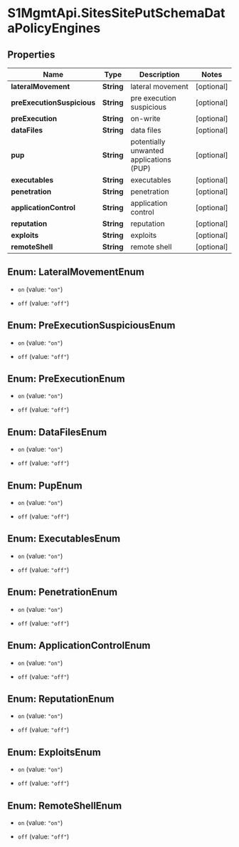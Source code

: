 # S1MgmtApi.SitesSitePutSchemaDataPolicyEngines

## Properties
Name | Type | Description | Notes
------------ | ------------- | ------------- | -------------
**lateralMovement** | **String** | lateral movement | [optional] 
**preExecutionSuspicious** | **String** | pre execution suspicious | [optional] 
**preExecution** | **String** | on-write | [optional] 
**dataFiles** | **String** | data files | [optional] 
**pup** | **String** | potentially unwanted applications (PUP) | [optional] 
**executables** | **String** | executables | [optional] 
**penetration** | **String** | penetration | [optional] 
**applicationControl** | **String** | application control | [optional] 
**reputation** | **String** | reputation | [optional] 
**exploits** | **String** | exploits | [optional] 
**remoteShell** | **String** | remote shell | [optional] 


<a name="LateralMovementEnum"></a>
## Enum: LateralMovementEnum


* `on` (value: `"on"`)

* `off` (value: `"off"`)




<a name="PreExecutionSuspiciousEnum"></a>
## Enum: PreExecutionSuspiciousEnum


* `on` (value: `"on"`)

* `off` (value: `"off"`)




<a name="PreExecutionEnum"></a>
## Enum: PreExecutionEnum


* `on` (value: `"on"`)

* `off` (value: `"off"`)




<a name="DataFilesEnum"></a>
## Enum: DataFilesEnum


* `on` (value: `"on"`)

* `off` (value: `"off"`)




<a name="PupEnum"></a>
## Enum: PupEnum


* `on` (value: `"on"`)

* `off` (value: `"off"`)




<a name="ExecutablesEnum"></a>
## Enum: ExecutablesEnum


* `on` (value: `"on"`)

* `off` (value: `"off"`)




<a name="PenetrationEnum"></a>
## Enum: PenetrationEnum


* `on` (value: `"on"`)

* `off` (value: `"off"`)




<a name="ApplicationControlEnum"></a>
## Enum: ApplicationControlEnum


* `on` (value: `"on"`)

* `off` (value: `"off"`)




<a name="ReputationEnum"></a>
## Enum: ReputationEnum


* `on` (value: `"on"`)

* `off` (value: `"off"`)




<a name="ExploitsEnum"></a>
## Enum: ExploitsEnum


* `on` (value: `"on"`)

* `off` (value: `"off"`)




<a name="RemoteShellEnum"></a>
## Enum: RemoteShellEnum


* `on` (value: `"on"`)

* `off` (value: `"off"`)




